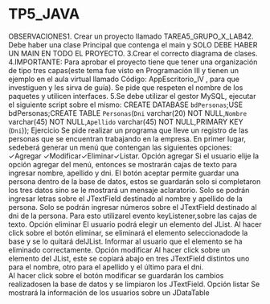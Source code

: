 # TP5_JAVA

OBSERVACIONES1.
Crear un proyecto llamado TAREA5_GRUPO_X_LAB42.
Debe  haber  una  clase  Principal  que  contenga  el  main  y SOLO  DEBE HABER UN MAIN EN TODO EL PROYECTO.
3.Crear el correcto diagrama de clases.
4.IMPORTANTE:   Para   aprobar   el   proyecto   tiene   que   tener   una organización de tipo tres capas(este tema fue visto en Programación III y tienen un ejemplo en el aula virtual llamado  Código: AppEscritorio_IV ,  para  que  investiguen  y  les  sirva  de  guía).
Se  pide  que  respeten  el nombre de los paquetes y utilicen interfaces.
5.Se  debe  utilizar  el  gestor  MySQL, ejecutar el  siguiente  script  sobre  el mismo:
CREATE DATABASE `bdPersonas`;USE bdPersonas;CREATE TABLE `Personas`(`Dni` varchar(20) NOT NULL,`Nombre` varchar(45) NOT NULL,`Apellido` varchar(45) NOT NULL,PRIMARY KEY (`Dni`));
Ejercicio
Se  pide  realizar  un  programa  que  lleve  un  registro  de  las  personas  que  se encuentran trabajando en la empresa.
En primer lugar, sedeberá generar un menú que contengan las siguientes opciones:
✓Agregar ✓Modificar✓Eliminar✓Listar.
Opción agregar
Si el usuario elije la opción agregar del menú, entonces se mostrarán cajas de texto para ingresar nombre, apellido y dni.
El  botón  aceptar  permite  guardar una  persona dentro  de la  base  de  datos, estos se guardarán solo si completaron los tres datos sino se le mostrará un mensaje aclaratorio.
Solo  se  podrán  ingresar  letras  sobre  el  JTextField  destinado  al  nombre  y apellido  de  la  persona. 
Solo  se  podrán  ingresar números sobre  el  JTextField destinado al dni de la persona. Para esto utilizarel evento keyListener,sobre las cajas de texto. 
Opción eliminar
El usuario podrá elegir un elemento del JList. Al hacer click sobre el botón eliminar, se eliminará el elemento seleccionadode la base y se lo quitará delJList.
Informar al usuario que el elemento se ha eliminado correctamente.
Opción modificar
Al  hacer  click  sobre  un  elemento  del  JList,  este  se  copiará  abajo  en  tres JTextField distintos uno para el nombre, otro para el apellido y el último para el  dni.  
Al  hacer  click  sobre  el  botón  modificar  se  guardarán  los  cambios realizadosen la base de datos y se limpiaron los JTextField.
Opción listar
Se mostrará la información de los usuarios sobre un JDataTable

